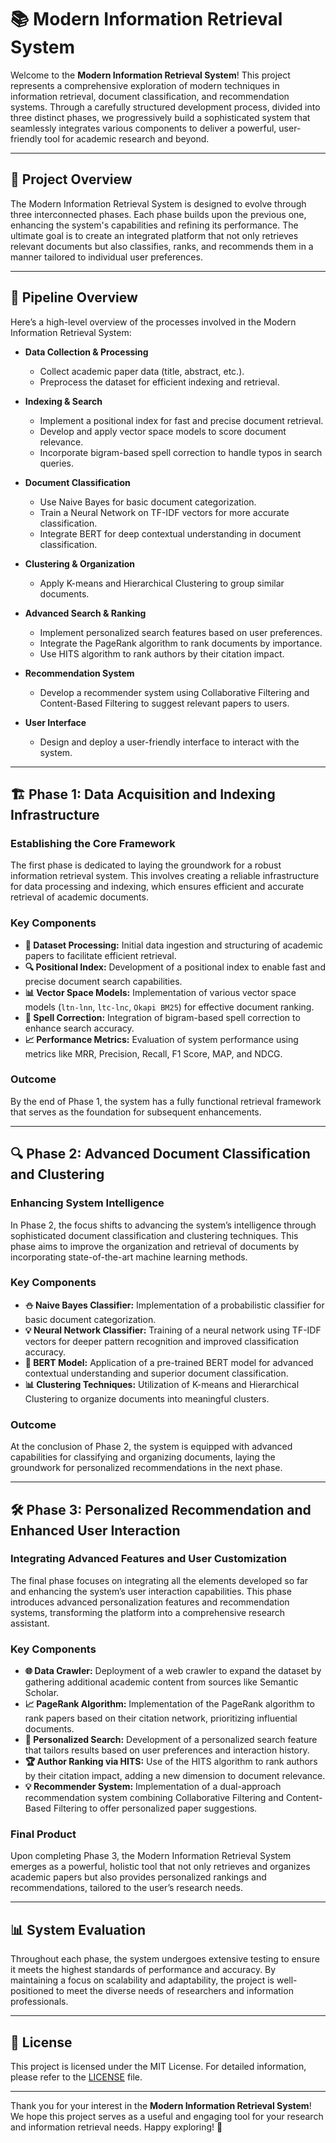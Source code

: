 # 📚 Modern Information Retrieval System

Welcome to the **Modern Information Retrieval System**! This project represents a comprehensive exploration of modern techniques in information retrieval, document classification, and recommendation systems. Through a carefully structured development process, divided into three distinct phases, we progressively build a sophisticated system that seamlessly integrates various components to deliver a powerful, user-friendly tool for academic research and beyond.

---

## 🚀 Project Overview

The Modern Information Retrieval System is designed to evolve through three interconnected phases. Each phase builds upon the previous one, enhancing the system's capabilities and refining its performance. The ultimate goal is to create an integrated platform that not only retrieves relevant documents but also classifies, ranks, and recommends them in a manner tailored to individual user preferences.

---

## 🔄 Pipeline Overview

Here’s a high-level overview of the processes involved in the Modern Information Retrieval System:

- **Data Collection & Processing**
  - Collect academic paper data (title, abstract, etc.).
  - Preprocess the dataset for efficient indexing and retrieval.

- **Indexing & Search**
  - Implement a positional index for fast and precise document retrieval.
  - Develop and apply vector space models to score document relevance.
  - Incorporate bigram-based spell correction to handle typos in search queries.

- **Document Classification**
  - Use Naive Bayes for basic document categorization.
  - Train a Neural Network on TF-IDF vectors for more accurate classification.
  - Integrate BERT for deep contextual understanding in document classification.

- **Clustering & Organization**
  - Apply K-means and Hierarchical Clustering to group similar documents.

- **Advanced Search & Ranking**
  - Implement personalized search features based on user preferences.
  - Integrate the PageRank algorithm to rank documents by importance.
  - Use HITS algorithm to rank authors by their citation impact.

- **Recommendation System**
  - Develop a recommender system using Collaborative Filtering and Content-Based Filtering to suggest relevant papers to users.

- **User Interface**
  - Design and deploy a user-friendly interface to interact with the system.

---

## 🏗️ Phase 1: **Data Acquisition and Indexing Infrastructure**

### Establishing the Core Framework

The first phase is dedicated to laying the groundwork for a robust information retrieval system. This involves creating a reliable infrastructure for data processing and indexing, which ensures efficient and accurate retrieval of academic documents.

### Key Components
- **📂 Dataset Processing:** Initial data ingestion and structuring of academic papers to facilitate efficient retrieval.
- **🔍 Positional Index:** Development of a positional index to enable fast and precise document search capabilities.
- **📊 Vector Space Models:** Implementation of various vector space models (`ltn-lnn`, `ltc-lnc`, `Okapi BM25`) for effective document ranking.
- **📝 Spell Correction:** Integration of bigram-based spell correction to enhance search accuracy.
- **📈 Performance Metrics:** Evaluation of system performance using metrics like MRR, Precision, Recall, F1 Score, MAP, and NDCG.

### Outcome
By the end of Phase 1, the system has a fully functional retrieval framework that serves as the foundation for subsequent enhancements.

---

## 🔍 Phase 2: **Advanced Document Classification and Clustering**

### Enhancing System Intelligence

In Phase 2, the focus shifts to advancing the system’s intelligence through sophisticated document classification and clustering techniques. This phase aims to improve the organization and retrieval of documents by incorporating state-of-the-art machine learning methods.

### Key Components
- **⛄ Naive Bayes Classifier:** Implementation of a probabilistic classifier for basic document categorization.
- **💡 Neural Network Classifier:** Training of a neural network using TF-IDF vectors for deeper pattern recognition and improved classification accuracy.
- **🤖 BERT Model:** Application of a pre-trained BERT model for advanced contextual understanding and superior document classification.
- **📊 Clustering Techniques:** Utilization of K-means and Hierarchical Clustering to organize documents into meaningful clusters.

### Outcome
At the conclusion of Phase 2, the system is equipped with advanced capabilities for classifying and organizing documents, laying the groundwork for personalized recommendations in the next phase.

---

## 🛠️ Phase 3: **Personalized Recommendation and Enhanced User Interaction**

### Integrating Advanced Features and User Customization

The final phase focuses on integrating all the elements developed so far and enhancing the system’s user interaction capabilities. This phase introduces advanced personalization features and recommendation systems, transforming the platform into a comprehensive research assistant.

### Key Components
- **🌐 Data Crawler:** Deployment of a web crawler to expand the dataset by gathering additional academic content from sources like Semantic Scholar.
- **📈 PageRank Algorithm:** Implementation of the PageRank algorithm to rank papers based on their citation network, prioritizing influential documents.
- **🔎 Personalized Search:** Development of a personalized search feature that tailors results based on user preferences and interaction history.
- **🏆 Author Ranking via HITS:** Use of the HITS algorithm to rank authors by their citation impact, adding a new dimension to document relevance.
- **💡 Recommender System:** Implementation of a dual-approach recommendation system combining Collaborative Filtering and Content-Based Filtering to offer personalized paper suggestions.

### Final Product
Upon completing Phase 3, the Modern Information Retrieval System emerges as a powerful, holistic tool that not only retrieves and organizes academic papers but also provides personalized rankings and recommendations, tailored to the user’s research needs.

---

## 📊 System Evaluation

Throughout each phase, the system undergoes extensive testing to ensure it meets the highest standards of performance and accuracy. By maintaining a focus on scalability and adaptability, the project is well-positioned to meet the diverse needs of researchers and information professionals.

---

## 📝 License

This project is licensed under the MIT License. For detailed information, please refer to the [LICENSE](LICENSE) file.

---

Thank you for your interest in the **Modern Information Retrieval System**! We hope this project serves as a useful and engaging tool for your research and information retrieval needs. Happy exploring! 🚀
